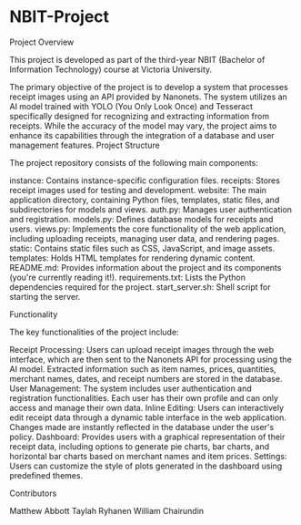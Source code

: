 # NBIT-Project
Project Overview

This project is developed as part of the third-year NBIT (Bachelor of Information Technology) course at Victoria University.

The primary objective of the project is to develop a system that processes receipt images using an API provided by Nanonets. The system utilizes an AI model trained with YOLO (You Only Look Once) and Tesseract specifically designed for recognizing and extracting information from receipts. While the accuracy of the model may vary, the project aims to enhance its capabilities through the integration of a database and user management features.
Project Structure

The project repository consists of the following main components:

instance: Contains instance-specific configuration files.
receipts: Stores receipt images used for testing and development.
website: The main application directory, containing Python files, templates, static files, and subdirectories for models and views.
auth.py: Manages user authentication and registration.
models.py: Defines database models for receipts and users.
views.py: Implements the core functionality of the web application, including uploading receipts, managing user data, and rendering pages.
static: Contains static files such as CSS, JavaScript, and image assets.
templates: Holds HTML templates for rendering dynamic content.
README.md: Provides information about the project and its components (you're currently reading it!).
requirements.txt: Lists the Python dependencies required for the project.
start_server.sh: Shell script for starting the server.

Functionality

The key functionalities of the project include:

Receipt Processing: Users can upload receipt images through the web interface, which are then sent to the Nanonets API for processing using the AI model. Extracted information such as item names, prices, quantities, merchant names, dates, and receipt numbers are stored in the database.
User Management: The system includes user authentication and registration functionalities. Each user has their own profile and can only access and manage their own data.
Inline Editing: Users can interactively edit receipt data through a dynamic table interface in the web application. Changes made are instantly reflected in the database under the user's policy.
Dashboard: Provides users with a graphical representation of their receipt data, including options to generate pie charts, bar charts, and horizontal bar charts based on merchant names and item prices.
Settings: Users can customize the style of plots generated in the dashboard using predefined themes.

Contributors

Matthew Abbott
Taylah Ryhanen
William Chairundin
